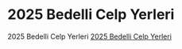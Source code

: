 
# 2025 Bedelli Celp Yerleri
2025 Bedelli Celp Yerleri
[2025 Bedelli Celp Yerleri](https://whatsd.news/trending/2025-bedelli-askerlik-yerleri-aciklandi-son-dakika-gelismeleri-kacirmayin)
